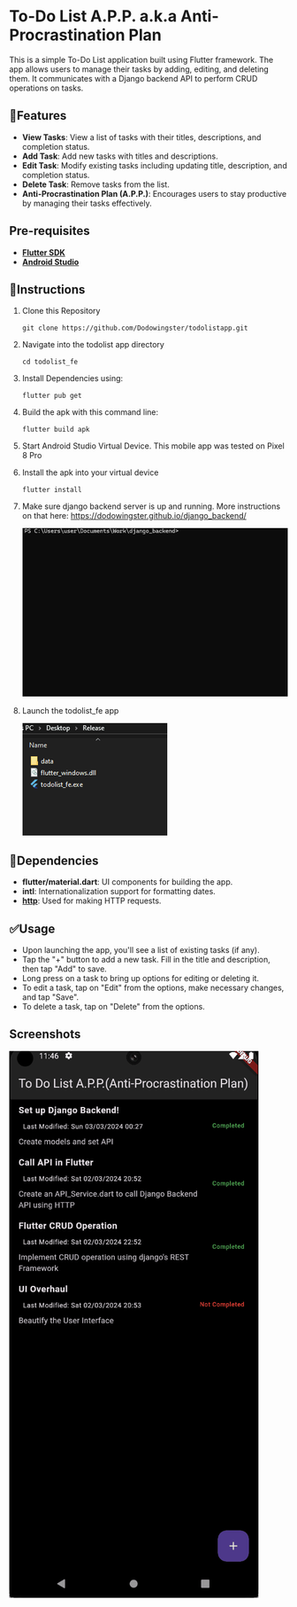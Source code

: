 # To-Do List A.P.P. a.k.a Anti-Procrastination Plan

This is a simple To-Do List application built using Flutter framework. The app allows users to manage their tasks by adding, editing, and deleting them. It communicates with a Django backend API to perform CRUD operations on tasks.

## :star2:Features

- **View Tasks**: View a list of tasks with their titles, descriptions, and completion status.
- **Add Task**: Add new tasks with titles and descriptions.
- **Edit Task**: Modify existing tasks including updating title, description, and completion status.
- **Delete Task**: Remove tasks from the list.
- **Anti-Procrastination Plan (A.P.P.)**: Encourages users to stay productive by managing their tasks effectively.

## Pre-requisites

- [**Flutter SDK**](https://docs.flutter.dev/get-started/install)
- [**Android Studio**](https://developer.android.com/studio)


## :wrench:Instructions

1. Clone this Repository

   ```
   git clone https://github.com/Dodowingster/todolistapp.git
   ```

2. Navigate into the todolist app directory

   ```
   cd todolist_fe
   ```

1. Install Dependencies using:

   ```
   flutter pub get
   ```

2. Build the apk with this command line:

   ```
   flutter build apk
   ```

3. Start Android Studio Virtual Device. This mobile app was tested on Pixel 8 Pro


3. Install the apk into your virtual device

   ```
   flutter install
   ```

2. Make sure django backend server is up and running. More instructions on that here: https://dodowingster.github.io/django_backend/

   ![docker compose up](https://github.com/Dodowingster/django_backend/blob/main/resource/dockercomposeup.gif)

3. Launch the todolist_fe app

   ![Launch App](resource/LaunchApp.gif)

## :pushpin:Dependencies

- **flutter/material.dart**: UI components for building the app.
- **intl**: Internationalization support for formatting dates.
- **[http](https://pub.dev/packages/http)**: Used for making HTTP requests.

## :white_check_mark:Usage

- Upon launching the app, you'll see a list of existing tasks (if any).
- Tap the "+" button to add a new task. Fill in the title and description, then tap "Add" to save.
- Long press on a task to bring up options for editing or deleting it.
- To edit a task, tap on "Edit" from the options, make necessary changes, and tap "Save".
- To delete a task, tap on "Delete" from the options.

## Screenshots

![To-Do List App Screenshot](resource/ToDoListApp.gif)
